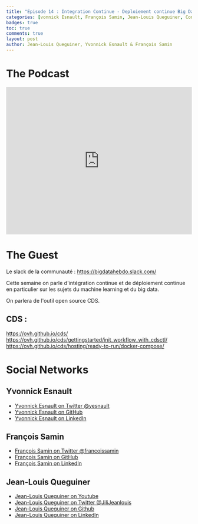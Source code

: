 ```yaml
---
title: "Episode 14 : Integration Continue - Deploiement continue Big Data et Machine Learning"
categories: [vonnick Esnault, François Samin, Jean-Louis Queguiner, Continuous Integration, Machine Learning, Big Data]
badges: true
toc: true
comments: true
layout: post
author: Jean-Louis Queguiner, Yvonnick Esnault & François Samin
---
```


# The Podcast

<iframe src="https://widget.spreaker.com/player?episode_id=17021384&theme=light&autoplay=false&playlist=false&cover_image_url=https%3A%2F%2Fd3wo5wojvuv7l.cloudfront.net%2Fimages.spreaker.com%2Foriginal%2F7a3995c37bb49670550a292596744393.jpg" width="100%" height="400px" frameborder="0"></iframe>

# The Guest
Le slack de la communauté : https://bigdatahebdo.slack.com/

Cette semaine on parle d'intégration continue et de déploiement continue en particulier sur les sujets du machine learning et du big data.

On parlera de l'outil open source CDS.


## CDS :
https://ovh.github.io/cds/
https://ovh.github.io/cds/gettingstarted/init_workflow_with_cdsctl/
https://ovh.github.io/cds/hosting/ready-to-run/docker-compose/


# Social Networks

## Yvonnick Esnault
- [Yvonnick Esnault on Twitter @yesnault](https://twitter.com/yesnault)
- [Yvonnick Esnault on GitHub](https://github.com/yesnault)
- [Yvonnick Esnault on LinkedIn](https://www.linkedin.com/in/yvonnick-esnault-a55a9183/)

## François Samin
- [François Samin on Twitter @francoissamin](https://twitter.com/francoissamin)
- [François Samin on GitHub](https://github.com/fsamin)
- [François Samin on LinkedIn](https://www.linkedin.com/in/fran%C3%A7ois-samin-b60430b7/)

## Jean-Louis Queguiner
- [Jean-Louis Queguiner on Youtube](https://www.youtube.com/channel/UCVso5UVvQeGAuwbksmA95iA)
- [Jean-Louis Queguiner on Twitter @JiliJeanlouis](https://twitter.com/JiliJeanlouis)
- [Jean-Louis Queguiner on Github](https://github.com/jqueguiner)
- [Jean-Louis Queguiner on LinkedIn](https://fr.linkedin.com/in/jlqueguiner)
